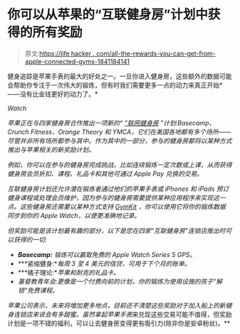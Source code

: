 # 你可以从苹果的“互联健身房”计划中获得的所有奖励

> 原文:[https://life hacker . com/all-the-rewards-you-can-get-from-apple-connected-gyms-1841184141](https://lifehacker.com/all-the-rewards-you-can-get-from-apples-connected-gyms-1841184141)

健身追踪是苹果手表的最大的好处之一。一旦你进入健身房，这些额外的数据可能会帮助你专注于一次伟大的锻炼，但有时我们需要更多一点的动力来真正开始*——没有比金钱更好的动力了。* 

*Watch*

*苹果正在与四家健身房合作推出一项新的“ [”联网健身房](https://www.cnbc.com/2020/01/23/apple-watch-connected-gyms-announced-in-us.html) ”计划:Basecamp、Crunch Fitness、Orange Theory 和 YMCA，它们在美国各地都有多个场所——尽管并非所有场所都参与其中。作为其中的一部分，参与的健身房都将以某种方式推出与苹果相关的新奖励计划。*

*例如，你可以在参与的健身房完成挑战，比如连续锻炼一定次数或上课，从而获得健身房会员折扣、课程、礼品卡和其他可通过 Apple Pay 兑换的交易。*

*互联健身房计划还允许潜在锻炼者通过他们的苹果手表或 iPhones 和 iPads 预订健身课程或处理会员维护，因为参与的健身房需要提供某种应用程序来实现这一点。这些健身房还需要以某种方式支持 [GymKit](https://www.gizmodo.com.au/2017/11/apple-and-fitness-first-team-up-for-worldwide-debut-of-gymkit/) ，你可以使用它将你的锻炼数据同步到你的 Apple Watch，以便更准确地记录。*

*但奖励可能是该计划最有趣的部分，以下是您在四家“互联健身房”连锁店推出时可以获得的一切:*

*   ***Basecamp:** 锻炼可以赢取免费的 Apple Watch Series 5 GPS。*
*   ***紧缩健身:**每周 3 至 4 美元的信贷，可用于下个月的账单。*
*   ***橘子理论:**苹果和耐克的礼品卡。*
*   *基督教青年会:更像是一个付费向前的计划，你的锻炼为使用设施的孩子“解锁”免费课程。*

*苹果公司表示，未来将增加更多地点，目前还不清楚这些奖励对于加入船上的新健身连锁店来说会有多甜蜜。虽然拿起苹果手表*来兑现这些交易可能不值得，但奖励计划是一项不错的福利，可以让去健身房变得更有吸引力(除非你是安卓粉丝)。**